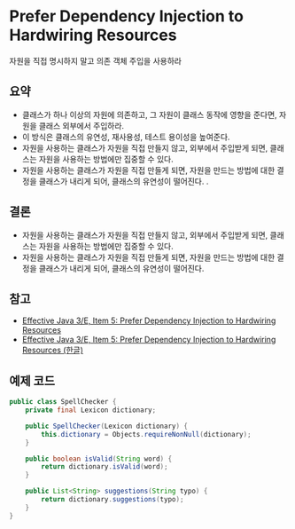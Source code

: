 # Prefer Dependency Injection to Hardwiring Resources
자원을 직접 명시하지 말고 의존 객체 주입을 사용하라

## 요약
- 클래스가 하나 이상의 자원에 의존하고, 그 자원이 클래스 동작에 영향을 준다면, 자원을 클래스 외부에서 주입하라.
- 이 방식은 클래스의 유연성, 재사용성, 테스트 용이성을 높여준다.
- 자원을 사용하는 클래스가 자원을 직접 만들지 않고, 외부에서 주입받게 되면, 클래스는 자원을 사용하는 방법에만 집중할 수 있다.
- 자원을 사용하는 클래스가 자원을 직접 만들게 되면, 자원을 만드는 방법에 대한 결정을 클래스가 내리게 되어, 클래스의 유연성이 떨어진다. .

## 결론
- 자원을 사용하는 클래스가 자원을 직접 만들지 않고, 외부에서 주입받게 되면, 클래스는 자원을 사용하는 방법에만 집중할 수 있다.
- 자원을 사용하는 클래스가 자원을 직접 만들게 되면, 자원을 만드는 방법에 대한 결정을 클래스가 내리게 되어, 클래스의 유연성이 떨어진다.

## 참고
- [Effective Java 3/E, Item 5: Prefer Dependency Injection to Hardwiring Resources](https://www.amazon.com/Effective-Java-3rd-Joshua-Bloch/dp/0134685997)
- [Effective Java 3/E, Item 5: Prefer Dependency Injection to Hardwiring Resources (한글)](https://book.naver.com/bookdb/book_detail.nhn?bid=16313117)

## 예제 코드
```java
public class SpellChecker {
    private final Lexicon dictionary;

    public SpellChecker(Lexicon dictionary) {
        this.dictionary = Objects.requireNonNull(dictionary);
    }

    public boolean isValid(String word) {
        return dictionary.isValid(word);
    }

    public List<String> suggestions(String typo) {
        return dictionary.suggestions(typo);
    }
}
```